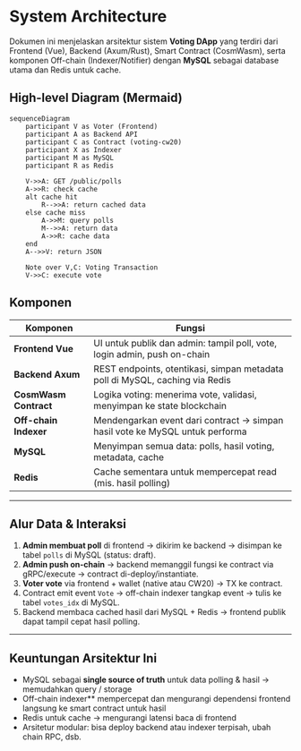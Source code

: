 # System Architecture

Dokumen ini menjelaskan arsitektur sistem **Voting DApp** yang terdiri dari Frontend (Vue), Backend (Axum/Rust), Smart Contract (CosmWasm), serta komponen Off-chain (Indexer/Notifier) dengan **MySQL** sebagai database utama dan Redis untuk cache.

## High-level Diagram (Mermaid)

```mermaid
sequenceDiagram
    participant V as Voter (Frontend)
    participant A as Backend API
    participant C as Contract (voting-cw20)
    participant X as Indexer
    participant M as MySQL
    participant R as Redis
    
    V->>A: GET /public/polls
    A->>R: check cache
    alt cache hit
        R-->>A: return cached data
    else cache miss
        A->>M: query polls
        M-->>A: return data
        A->>R: cache data
    end
    A-->>V: return JSON
    
    Note over V,C: Voting Transaction
    V->>C: execute vote

```

## Komponen

| Komponen            | Fungsi                                                                 |
|---------------------|------------------------------------------------------------------------|
| **Frontend Vue**     | UI untuk publik dan admin: tampil poll, vote, login admin, push on-chain |
| **Backend Axum**     | REST endpoints, otentikasi, simpan metadata poll di MySQL, caching via Redis |
| **CosmWasm Contract**| Logika voting: menerima vote, validasi, menyimpan ke state blockchain     |
| **Off-chain Indexer** | Mendengarkan event dari contract → simpan hasil vote ke MySQL untuk performa |
| **MySQL**            | Menyimpan semua data: polls, hasil voting, metadata, cache               |
| **Redis**            | Cache sementara untuk mempercepat read (mis. hasil polling)             |

---

## Alur Data & Interaksi

1. **Admin membuat poll** di frontend → dikirim ke backend → disimpan ke tabel `polls` di MySQL (status: draft).  
2. **Admin push on-chain** → backend memanggil fungsi ke contract via gRPC/execute → contract di-deploy/instantiate.  
3. **Voter vote** via frontend + wallet (native atau CW20) → TX ke contract.  
4. Contract emit event `Vote` → off-chain indexer tangkap event → tulis ke tabel `votes_idx` di MySQL.  
5. Backend membaca cached hasil dari MySQL + Redis → frontend publik dapat tampil cepat hasil polling.  

---

## Keuntungan Arsitektur Ini

- MySQL sebagai **single source of truth** untuk data polling & hasil → memudahkan query / storage  
- Off-chain indexer** mempercepat dan mengurangi dependensi frontend langsung ke smart contract untuk hasil  
- Redis untuk cache → mengurangi latensi baca di frontend  
- Arsitetur modular: bisa deploy backend atau indexer terpisah, ubah chain RPC, dsb.

